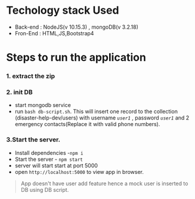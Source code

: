# Techology stack Used

  - Back-end : NodeJS(v 10.15.3) , mongoDB(v 3.2.18)
  - Fron-End : HTML,JS,Bootstrap4

# Steps to run the application
### 1. extract the zip 

### 2. init DB
- start mongodb service
- run `bash db-script.sh`. This will insert one record to the collection (disaster-help-dev/users) with username *`user1`* , password *`user1`* and 2 emergency contacts(Replace it with valid phone numbers).
### 3.Start the server.
- Install dependencies -`npm i`
- Start the server - `npm start`
- server will start start at port 5000
- open `http://localhost:5000` to view app in browser.

>App doesn't have user add feature hence a mock user is inserted to DB using DB script.